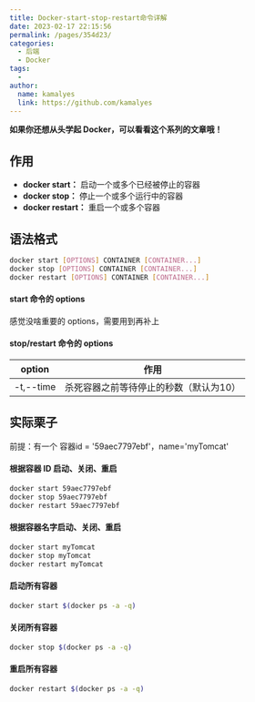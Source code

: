```yaml
---
title: Docker-start-stop-restart命令详解
date: 2023-02-17 22:15:56
permalink: /pages/354d23/
categories:
  - 后端
  - Docker
tags:
  - 
author: 
  name: kamalyes
  link: https://github.com/kamalyes
---
```

**如果你还想从头学起 Docker，可以看看这个系列的文章哦！**

## 作用

- **docker start：** 启动一个或多个已经被停止的容器
- **docker stop：** 停止一个或多个运行中的容器
- **docker restart：** 重启一个或多个容器

## 语法格式

```bash
docker start [OPTIONS] CONTAINER [CONTAINER...]
docker stop [OPTIONS] CONTAINER [CONTAINER...]
docker restart [OPTIONS] CONTAINER [CONTAINER...]
```

#### start 命令的 options

感觉没啥重要的 options，需要用到再补上

#### stop/restart 命令的 options

| option | 作用 |
| ---- | ---- |
|-t,--time | 杀死容器之前等待停止的秒数（默认为10）

## 实际栗子

前提：有一个 容器id = '59aec7797ebf'，name='myTomcat'

#### 根据容器 ID 启动、关闭、重启

```bash
docker start 59aec7797ebf
docker stop 59aec7797ebf
docker restart 59aec7797ebf
```

#### 根据容器名字启动、关闭、重启

```bash
docker start myTomcat
docker stop myTomcat
docker restart myTomcat
```

#### 启动所有容器

```bash
docker start $(docker ps -a -q)
```

#### 关闭所有容器

```bash
docker stop $(docker ps -a -q)
```

#### 重启所有容器&nbsp;

```bash
docker restart $(docker ps -a -q)
```
